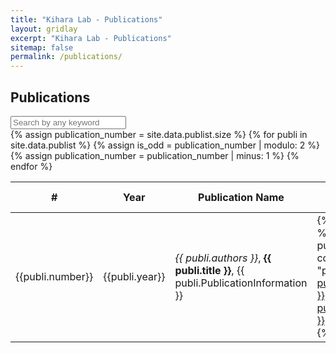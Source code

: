 ```yaml
---
title: "Kihara Lab - Publications"
layout: gridlay
excerpt: "Kihara Lab - Publications"
sitemap: false
permalink: /publications/
---
```


Publications
------------

<div class="input-group">
  <input id="search_table" onkeyup="filterTable()" type="search" class="form-control" placeholder="Search by any keyword" />
</div>
<table id="publication_table" class="table table-striped table-hover">
    <thead class="thead-light">
        <tr>
            <th scope="col">#</th>
            <th scope="col">Year</th>
            <th scope="col">Publication Name</th>
            <th scope="col"></th>
            <th scope="col"></th>
            <th scope="col">Relevant Links</th>
        </tr>
    </thead>
    <tbody>
        {% assign publication_number = site.data.publist.size %}
        {% for publi in site.data.publist %}
            {% assign is_odd = publication_number | modulo: 2 %}
            <tr>
                <td class="col">
                    {{publi.number}}
                </td>
                <td class="col">
                    {{publi.year}}
                </td>
                <td class="col">
                    <em>{{ publi.authors }}</em>, <b>{{ publi.title }}</b>, {{ publi.PublicationInformation }}
                </td>
                <td class="col">
                {% if publi.link %}
                    {% if publi.link.url contains "paper/" %}
                      <a class="btn btn-primary" href="{{ site.url }}{{ site.baseurl }}/{{ publi.link.url }}">{{ publi.link.display }}</a>
                    {% else %}
                      <a class="btn btn-primary" href="{{ publi.link.url }}">{{ publi.link.display }}</a>
                    {% endif %}
                {% endif %}
                </td>
                <td class="col">
                {% if publi.abstract %}
                  <a class="btn btn-primary" href="{{ publi.abstract.url }}">{{ publi.abstract.display }}</a>
                {% endif %}
                </td>
                <td class="col">
                  {% for link in publi.links %}
                    <a href="{{ link.url }}">{{ link.display }}</a> <br>
                  {% endfor %}
                </td>
            </tr>
            {% assign publication_number = publication_number | minus: 1 %}
        {% endfor %}
    </tbody>
</table>

<script>
function filterTable() {
  var input, filter, table, tr, td, i, txtValue;
  input = document.getElementById("search_table");
  filter = input.value.toUpperCase();
  table = document.getElementById("publication_table");
  tr = table.getElementsByTagName("tr");
  for (i = 0; i < tr.length; i++) {
    td = tr[i].getElementsByTagName("td")[1];
    if (td) {
      txtValue = td.textContent || td.innerText;
      if (txtValue.toUpperCase().indexOf(filter) > -1) {
        tr[i].style.display = "";
      } else {
        tr[i].style.display = "none";
      }
    } 
    td = tr[i].getElementsByTagName("td")[2];
    if (td) {
      txtValue = td.textContent || td.innerText;
      if (txtValue.toUpperCase().indexOf(filter) > -1) {
        tr[i].style.display = "";
      } else {
        tr[i].style.display = "none";
      }
    }           
  }
}
</script>